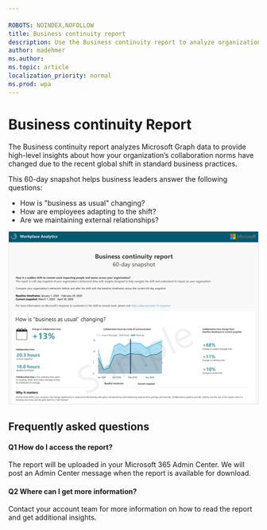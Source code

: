 ```yaml
---

ROBOTS: NOINDEX,NOFOLLOW
title: Business continuity report
description: Use the Business continuity report to analyze organizational collaboration data
author: madehmer
ms.author: 
ms.topic: article
localization_priority: normal 
ms.prod: wpa
---
```


# Business continuity Report

The Business continuity report analyzes Microsoft Graph data to provide high-level insights about how your organization’s collaboration norms have changed due to the recent global shift in standard business practices. 

This 60-day snapshot helps business leaders answer the following questions:

* How is "business as usual" changing?  
* How are employees adapting to the shift?  
* Are we maintaining external relationships?

![Business continuity report](../Images/WpA/Tutorials/bc-report.png)

## Frequently asked questions

#### Q1 How do I access the report?

The report will be uploaded in your Microsoft 365 Admin Center. We will post an Admin Center message when the report is available for download.

#### Q2 Where can I get more information? 

Contact your account team for more information on how to read the report and get additional insights.
